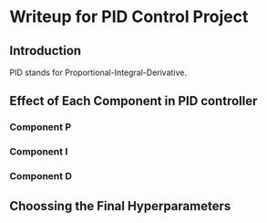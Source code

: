 # Writeup for PID Control Project

## Introduction
PID stands for Proportional-Integral-Derivative. 


## Effect of Each Component in PID controller
### Component P

### Component I

### Component D

## Choossing the Final Hyperparameters
